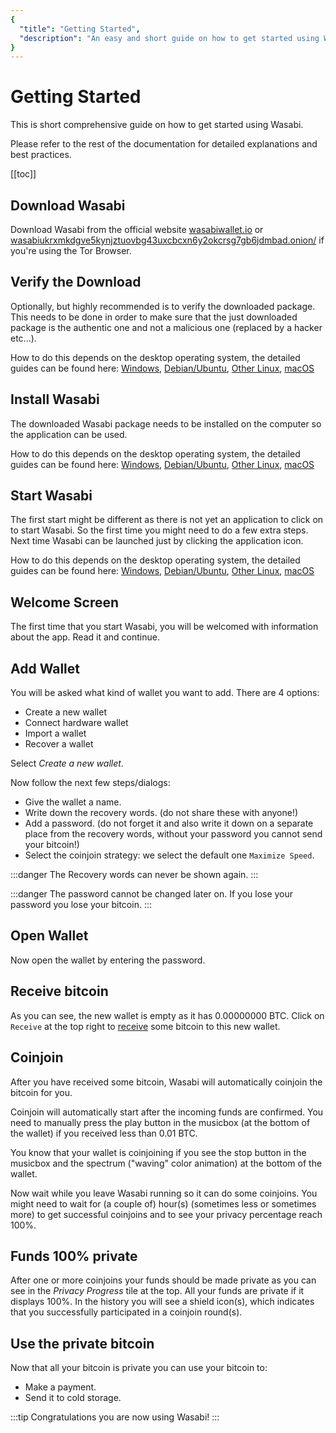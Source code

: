 ```yaml
---
{
  "title": "Getting Started",
  "description": "An easy and short guide on how to get started using Wasabi Wallet. This is the Wasabi documentation, an archive of knowledge about the open-source, non-custodial and privacy-focused Bitcoin wallet for desktop."
}
---
```


# Getting Started

This is short comprehensive guide on how to get started using Wasabi.

Please refer to the rest of the documentation for detailed explanations and best practices.

[[toc]]

## Download Wasabi

Download Wasabi from the official website [wasabiwallet.io](https://wasabiwallet.io) or [wasabiukrxmkdgve5kynjztuovbg43uxcbcxn6y2okcrsg7gb6jdmbad.onion/](http://wasabiukrxmkdgve5kynjztuovbg43uxcbcxn6y2okcrsg7gb6jdmbad.onion/) if you're using the Tor Browser.

## Verify the Download

Optionally, but highly recommended is to verify the downloaded package.
This needs to be done in order to make sure that the just downloaded package is the authentic one and not a malicious one (replaced by a hacker etc...).

How to do this depends on the desktop operating system, the detailed guides can be found here: [Windows](/using-wasabi/InstallPackage.md#windows), [Debian/Ubuntu](/using-wasabi/InstallPackage.md#debian-and-ubuntu), [Other Linux](/using-wasabi/InstallPackage.md#other-linux), [macOS](/using-wasabi/InstallPackage.md#macos)

## Install Wasabi

The downloaded Wasabi package needs to be installed on the computer so the application can be used.

How to do this depends on the desktop operating system, the detailed guides can be found here: [Windows](/using-wasabi/InstallPackage.md#windows), [Debian/Ubuntu](/using-wasabi/InstallPackage.md#debian-and-ubuntu), [Other Linux](/using-wasabi/InstallPackage.md#other-linux), [macOS](/using-wasabi/InstallPackage.md#macos)

## Start Wasabi

The first start might be different as there is not yet an application to click on to start Wasabi.
So the first time you might need to do a few extra steps.
Next time Wasabi can be launched just by clicking the application icon.

How to do this depends on the desktop operating system, the detailed guides can be found here: [Windows](/using-wasabi/InstallPackage.md#windows), [Debian/Ubuntu](/using-wasabi/InstallPackage.md#debian-and-ubuntu), [Other Linux](/using-wasabi/InstallPackage.md#other-linux), [macOS](/using-wasabi/InstallPackage.md#macos)

## Welcome Screen

The first time that you start Wasabi, you will be welcomed with information about the app.
Read it and continue.

## Add Wallet

You will be asked what kind of wallet you want to add.
There are 4 options:
- Create a new wallet
- Connect hardware wallet
- Import a wallet
- Recover a wallet

Select _Create a new wallet_.

Now follow the next few steps/dialogs: 
- Give the wallet a name.
- Write down the recovery words. (do not share these with anyone!)
- Add a password. (do not forget it and also write it down on a separate place from the recovery words, without your password you cannot send your bitcoin!)
- Select the coinjoin strategy: we select the default one `Maximize Speed`.

:::danger
The Recovery words can never be shown again.
:::

:::danger
The password cannot be changed later on.
If you lose your password you lose your bitcoin.
:::

## Open Wallet

Now open the wallet by entering the password.

## Receive bitcoin

As you can see, the new wallet is empty as it has 0.00000000 BTC.
Click on `Receive` at the top right to [receive](/using-wasabi/Receive.md) some bitcoin to this new wallet.

## Coinjoin

After you have received some bitcoin, Wasabi will automatically coinjoin the bitcoin for you.

Coinjoin will automatically start after the incoming funds are confirmed.
You need to manually press the play button in the musicbox (at the bottom of the wallet) if you received less than 0.01 BTC.

You know that your wallet is coinjoining if you see the stop button in the musicbox and the spectrum ("waving" color animation) at the bottom of the wallet.

Now wait while you leave Wasabi running so it can do some coinjoins.
You might need to wait for (a couple of) hour(s) (sometimes less or sometimes more) to get successful coinjoins and to see your privacy percentage reach 100%.

## Funds 100% private

After one or more coinjoins your funds should be made private as you can see in the _Privacy Progress_ tile at the top.
All your funds are private if it displays 100%.
In the history you will see a shield icon(s), which indicates that you successfully participated in a coinjoin round(s).

## Use the private bitcoin

Now that all your bitcoin is private you can use your bitcoin to:
- Make a payment.
- Send it to cold storage.

:::tip
Congratulations you are now using Wasabi!
:::


